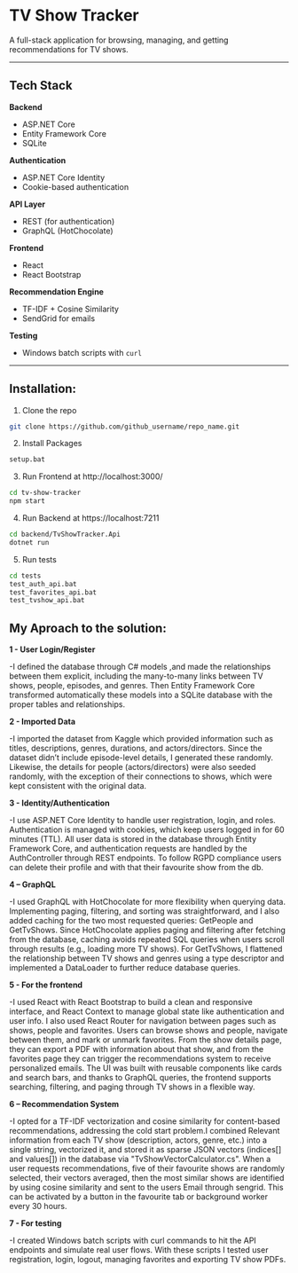 # TV Show Tracker

A full-stack application for browsing, managing, and getting recommendations for TV shows.  

---

## Tech Stack

**Backend**  
- ASP.NET Core  
- Entity Framework Core  
- SQLite  

**Authentication**  
- ASP.NET Core Identity  
- Cookie-based authentication  

**API Layer**  
- REST (for authentication)  
- GraphQL (HotChocolate)  

**Frontend**  
- React  
- React Bootstrap  

**Recommendation Engine**  
- TF-IDF + Cosine Similarity  
- SendGrid for emails  

**Testing**  
- Windows batch scripts with `curl`  

---

## Installation:

1. Clone the repo
  ```sh
  git clone https://github.com/github_username/repo_name.git
  ```
2. Install Packages      
  ```sh
  setup.bat
  ```
3. Run Frontend at http://localhost:3000/
  ```sh
  cd tv-show-tracker
  npm start
  ```
4. Run Backend at https://localhost:7211
  ```sh
  cd backend/TvShowTracker.Api
  dotnet run
  ```
5. Run tests
  ```sh
  cd tests
  test_auth_api.bat
  test_favorites_api.bat
  test_tvshow_api.bat
  ```

## My Aproach to the solution:
**1 - User Login/Register**

-I defined the database through C# models ,and made the relationships between them explicit, including the many-to-many links between TV shows, people, episodes, and genres. Then Entity Framework Core transformed automatically these models into a SQLite database with the proper tables and relationships.

**2 - Imported Data**

-I imported the dataset from Kaggle which provided information such as titles, descriptions, genres, durations, and actors/directors. Since the dataset didn’t include episode-level details, I generated these randomly. Likewise, the details for people (actors/directors) were also seeded randomly, with the exception of their connections to shows, which were kept consistent with the original data.

**3 - Identity/Authentication**

-I use ASP.NET Core Identity to handle user registration, login, and roles. Authentication is managed with cookies, which keep users logged in for 60 minutes (TTL). All user data is stored in the database through Entity Framework Core, and authentication requests are handled by the AuthController through REST endpoints. To follow RGPD compliance users can delete their profile and with that their favourite show from the db.

**4 – GraphQL**

-I used GraphQL with HotChocolate for more flexibility when querying data. Implementing paging, filtering, and sorting was straightforward, and I also added caching for the two most requested queries: GetPeople and GetTvShows. Since HotChocolate applies paging and filtering after fetching from the database, caching avoids repeated SQL queries when users scroll through results (e.g., loading more TV shows). For GetTvShows, I flattened the relationship between TV shows and genres using a type descriptor and implemented a DataLoader to further reduce database queries.

**5 - For the frontend** 

-I used React with React Bootstrap to build a clean and responsive interface, and React Context to manage global state like authentication and user info. I also used React Router for navigation between pages such as shows, people and favorites. Users can browse shows and people, navigate between them, and mark or unmark favorites. From the show details page, they can export a PDF with information about that show, and from the favorites page they can trigger the recommendations system to receive personalized emails. The UI was built with reusable components like cards and search bars, and thanks to GraphQL queries, the frontend supports searching, filtering, and paging through TV shows in a flexible way.

**6 – Recommendation System**

-I opted for a TF-IDF vectorization and cosine similarity for content-based recommendations, addressing the cold start problem.I combined Relevant information from each TV show (description, actors, genre, etc.) into a single string, vectorized it, and stored it as sparse JSON vectors (indices[] and values[]) in the database via "TvShowVectorCalculator.cs". When a user requests recommendations, five of their favourite shows are randomly selected, their vectors averaged, then the most similar shows are identified by using cosine similarity and sent to the users Email through sengrid. This can be activated by a button in the favourite tab or background worker every 30 hours.

**7 - For testing**

-I created Windows batch scripts with curl commands to hit the API endpoints and simulate real user flows. With these scripts I tested user registration, login, logout, managing favorites and exporting TV show PDFs.
